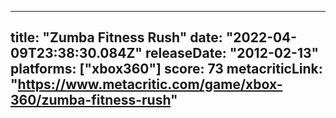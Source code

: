 
---
title: "Zumba Fitness Rush"
date: "2022-04-09T23:38:30.084Z"
releaseDate: "2012-02-13"
platforms: ["xbox360"]
score: 73
metacriticLink: "https://www.metacritic.com/game/xbox-360/zumba-fitness-rush"
---
